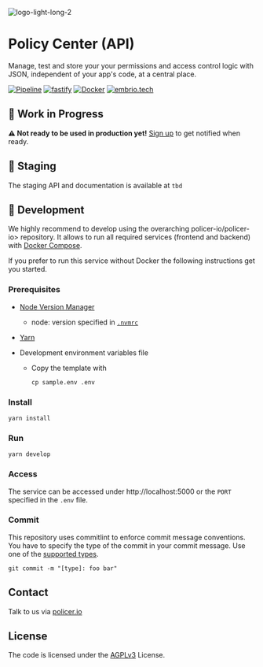 ![logo-light-long-2](https://github.com/policer-io/.github/assets/16650977/c39ad4a3-7a5c-40b6-9a69-5be3a3c50255)

# Policy Center (API)

Manage, test and store your your permissions and access control logic with JSON, independent of your app's code, at a central place.

[![Pipeline](https://github.com/policer-io/api/actions/workflows/test.yml/badge.svg)](https://github.com/policer-io/api/actions/workflows/test.yml)
[![fastify](https://img.shields.io/static/v1?label=built+with&message=fastify&color=363636)](https://www.fastify.io/)
[![Docker](https://img.shields.io/static/v1?label=shipped+with&message=Docker&color=287cf9)](https://www.docker.com/)
[![embrio.tech](https://img.shields.io/static/v1?label=by&message=EMBRIO.tech&color=24ae5f)](https://embrio.tech)

## :construction: Work in Progress

**:warning: Not ready to be used in production yet!** [Sign up](https://policer.io/sign-up/) to get notified when ready.

## :seedling: Staging

The staging API and documentation is available at `tbd`

## :construction_worker: Development

We highly recommend to develop using the overarching policer-io/policer-io> repository. It allows to run all required services (frontend and backend) with [Docker Compose](https://docs.docker.com/compose/).

If you prefer to run this service without Docker the following instructions get you started.

### Prerequisites

- [Node Version Manager](https://github.com/nvm-sh/nvm)
  - node: version specified in [`.nvmrc`](/.nvmrc)
- [Yarn](https://classic.yarnpkg.com/en/)
- Development environment variables file

  - Copy the template with

        cp sample.env .env

### Install

    yarn install

### Run

    yarn develop

### Access

The service can be accessed under http://localhost:5000 or the `PORT` specified in the `.env` file.

### Commit

This repository uses commitlint to enforce commit message conventions. You have to specify the type of the commit in your commit message. Use one of the [supported types](https://github.com/pvdlg/conventional-changelog-metahub#commit-types).

    git commit -m "[type]: foo bar"

## Contact

Talk to us via [policer.io](https://policer.io/contact/)

## License

The code is licensed under the [AGPLv3](/LICENSE) License.

